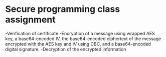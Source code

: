 # Secure programming class assignment
-Verification of certificate
-Encryption of a message using wrapped AES key, a base64-encoded IV, the 
base64-encoded ciphertext of the message encrypted with the AES key and IV using 
CBC, and a base64-encoded digital signature.
-Decryption of the encrypted information
